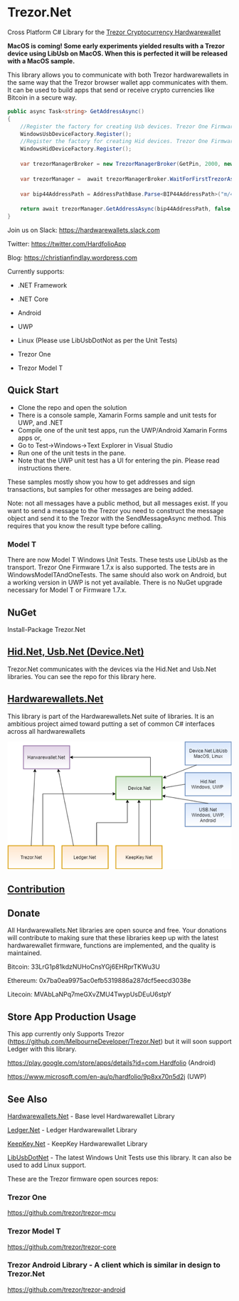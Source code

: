 # Trezor.Net
Cross Platform C# Library for the [Trezor Cryptocurrency Hardwarewallet](https://trezor.io/)

**MacOS is coming! Some early experiments yielded results with a Trezor device using LibUsb on MacOS. When this is perfected it will be released with a MacOS sample.**

This library allows you to communicate with both Trezor hardwarewallets in the same way that the Trezor browser wallet app communicates with them. It can be used to build apps that send or receive crypto currencies like Bitcoin in a secure way.

````cs
public async Task<string> GetAddressAsync()
{
    //Register the factory for creating Usb devices. Trezor One Firmware 1.7.x, 1.8.x / Trezor Model T 2.1.x
    WindowsUsbDeviceFactory.Register();
    //Register the factory for creating Hid devices. Trezor One Firmware 1.6.x
    WindowsHidDeviceFactory.Register();

    var trezorManagerBroker = new TrezorManagerBroker(GetPin, 2000, new DefaultCoinUtility());

    var trezorManager =  await trezorManagerBroker.WaitForFirstTrezorAsync();

    var bip44AddressPath = AddressPathBase.Parse<BIP44AddressPath>("m/49'/0'/0'/0/0");

    return await trezorManager.GetAddressAsync(bip44AddressPath, false, true);
}
````

Join us on Slack:
https://hardwarewallets.slack.com

Twitter:
https://twitter.com/HardfolioApp

Blog:
https://christianfindlay.wordpress.com

Currently supports:
* .NET Framework
* .NET Core
* Android
* UWP 
* Linux (Please use LibUsbDotNot as per the Unit Tests)

* Trezor One
* Trezor Model T

## Quick Start

- Clone the repo and open the solution
- There is a console sample, Xamarin Forms sample and unit tests for UWP, and .NET
- Compile one of the unit test apps, run the UWP/Android Xamarin Forms apps or,
- Go to Test->Windows->Text Explorer in Visual Studio
- Run one of the unit tests in the pane.
- Note that the UWP unit test has a UI for entering the pin. Please read instructions there. 

These samples mostly show you how to get addresses and sign transactions, but samples for other messages are being added.

Note: not all messages have a public method, but all messages exist. If you want to send a message to the Trezor you need to construct the message object and send it to the Trezor with the SendMessageAsync method. This requires that you know the result type before calling.

### Model T
There are now Model T Windows Unit Tests. These tests use LibUsb as the transport. Trezor One Firmware 1.7.x is also supported. The tests are in WindowsModelTAndOneTests. The same should also work on Android, but a working version in UWP is not yet available. There is no NuGet upgrade necessary for Model T or Firmware 1.7.x.

## NuGet

Install-Package Trezor.Net

## [Hid.Net, Usb.Net (Device.Net)](https://github.com/MelbourneDeveloper/Device.Net)

Trezor.Net communicates with the devices via the Hid.Net and Usb.Net libraries. You can see the repo for this library here.

## [Hardwarewallets.Net](https://github.com/MelbourneDeveloper/Hardwarewallets.Net)

This library is part of the Hardwarewallets.Net suite of libraries. It is an ambitious project aimed toward putting a set of common C# interfaces across all hardwarewallets


![](https://github.com/MelbourneDeveloper/Trezor.Net/blob/master/Images/DependencyDiagram.png)

## [Contribution](https://github.com/MelbourneDeveloper/Trezor.Net/blob/master/CONTRIBUTING.md)

## Donate

All Hardwarewallets.Net libraries are open source and free. Your donations will contribute to making sure that these libraries keep up with the latest hardwarewallet firmware, functions are implemented, and the quality is maintained.

Bitcoin: 33LrG1p81kdzNUHoCnsYGj6EHRprTKWu3U

Ethereum: 0x7ba0ea9975ac0efb5319886a287dcf5eecd3038e

Litecoin: MVAbLaNPq7meGXvZMU4TwypUsDEuU6stpY

## Store App Production Usage

This app currently only Supports Trezor (https://github.com/MelbourneDeveloper/Trezor.Net) but it will soon support Ledger with this library.

https://play.google.com/store/apps/details?id=com.Hardfolio (Android)

https://www.microsoft.com/en-au/p/hardfolio/9p8xx70n5d2j (UWP)

## See Also

[Hardwarewallets.Net](https://github.com/MelbourneDeveloper/Hardwarewallets.Net) - Base level Hardwarewallet Library

[Ledger.Net](https://github.com/MelbourneDeveloper/Ledger.Net) - Ledger Hardwarewallet Library

[KeepKey.Net](https://github.com/MelbourneDeveloper/KeepKey.Net) - KeepKey Hardwarewallet Library

[LibUsbDotNet](https://github.com/LibUsbDotNet/LibUsbDotNet) - The latest Windows Unit Tests use this library. It can also be used to add Linux support.

These are the Trezor firmware open sources repos:

### Trezor One
https://github.com/trezor/trezor-mcu

### Trezor Model T
https://github.com/trezor/trezor-core

### Trezor Android Library - A client which is similar in design to Trezor.Net
https://github.com/trezor/trezor-android


